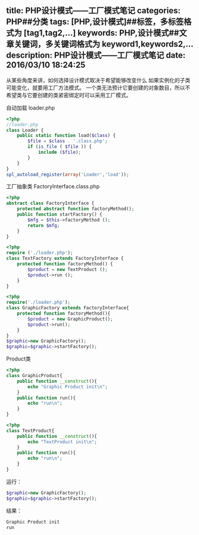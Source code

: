 title: PHP设计模式——工厂模式笔记
categories: PHP##分类
tags: [PHP,设计模式]##标签，多标签格式为 [tag1,tag2,...]
keywords: PHP,设计模式##文章关键词，多关键词格式为 keyword1,keywords2,...
description: PHP设计模式——工厂模式笔记
date: 2016/03/10 18:24:25 
---
从某些角度来讲，如何选择设计模式取决于希望能够改变什么
如果实例化的子类可能变化，就要用工厂方法模式。
一个类无法预计它要创建的对象数目，所以不希望类与它要创建的类紧密绑定时可以采用工厂模式。

自动加载
loader.php

``` php
<?php
//loader.php
class Loader {
	public static function load($class) {
		$file = $class . '.class.php';
		if (is_file ( $file )) {
			include ($file);
		}
	}
}
spl_autoload_register(array('Loader','load'));

```

工厂抽象类
FactoryInterface.class.php
``` php
<?php
abstract class FactoryInterface {
	protected abstract function factoryMethod();
	public function startFactory() {
		$mfg = $this->factoryMethod ();
		return $mfg;
	}
}
```  

``` php
<?php
require ('./loader.php');
class TextFactory extends FactoryInterface {
	protected function factoryMethod() {
		$product = new TextProduct ();
		$product->run ();
	}
}
``` 

``` php
<?php
require('./loader.php');
class GraphicFactory extends FactoryInterface{
	protected function factoryMethod(){
		$product = new GraphicProduct();
		$product->run();
	}
}
$graphic=new GraphicFactory();
$graphic=$graphic->startFactory();
```
Product类
``` php
<?php
class GraphicProduct{
	public function __construct(){
		echo "Graphic Product init\n";
	}
	public function run(){
		echo "run\n";
	}
}
``` 

``` php
<?php
class TextProduct{
	public function __construct(){
		echo "TextProduct init\n";
	}
	public function run(){
		echo "run\n";
	}
}

``` 

运行：
``` php
$graphic=new GraphicFactory();
$graphic=$graphic->startFactory();

``` 

结果：
``` bash
Graphic Product init
run
``` 
